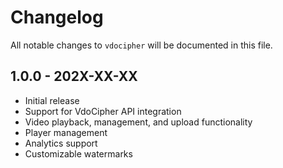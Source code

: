 # Changelog

All notable changes to `vdocipher` will be documented in this file.

## 1.0.0 - 202X-XX-XX

- Initial release
- Support for VdoCipher API integration
- Video playback, management, and upload functionality
- Player management
- Analytics support
- Customizable watermarks